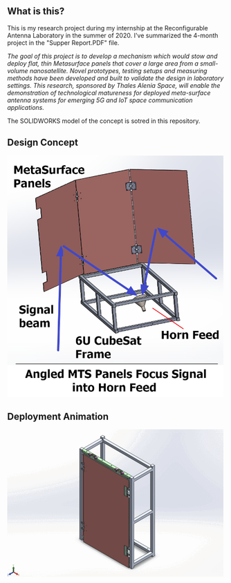 ## What is this?
This is my research project during my internship at the Reconfigurable Antenna Laboratory in the summer of 2020. I've summarized the 4-month project in the "Supper Report.PDF" file. 

*The goal of this project is to develop a mechanism which would stow and deploy flat, thin Metasurface panels that cover a large area from a small-volume nanosatellite. Novel prototypes, testing setups and measuring methods have been developed and built to validate the design in laboratory settings. This research, sponsored by Thales Alenia Space, will enable the demonstration of technological matureness for deployed meta-surface antenna systems for emerging 5G and IoT space communication applications.*

The SOLIDWORKS model of the concept is sotred in this repository. 

## Design Concept

<img src="https://github.com/IliyaShofman/Deployable-CubeSat-Metasurface/blob/main/Concept%202.png" width="500" />




## Deployment Animation

<img src="https://github.com/IliyaShofman/Deployable-CubeSat-Metasurface/blob/main/DEPLOYMENT.gif" width="500" />


